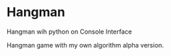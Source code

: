 # Hangman
Hangman wih python on Console Interface

Hangman game with my own algorithm alpha version.

